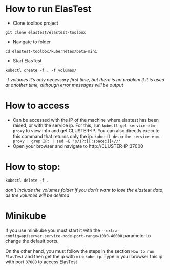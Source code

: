 # How to run ElasTest
- Clone toolbox project
```
git clone elastest/elastest-toolbox
```
- Navigate to folder
```
cd elastest-toolbox/kubernetes/beta-mini
```
- Start ElasTest
```
kubectl create -f . -f volumes/
```
*-f volumes it’s only necessary first time, but there is no problem if it is used at another time, although error messages will be output*

# How to access
- Can be accessed with the IP of the machine where elastest has been raised, or with the service ip. For this, run `kubectl get service etm-proxy` to view info and get CLUSTER-IP. You can also directly execute this command that returns only the ip: `kubectl describe service etm-proxy | grep IP: | sed -E 's/IP:[[:space:]]+//'`
- Open your browser and navigate to http://CLUSTER-IP:37000

# How to stop:
```
kubectl delete -f .
```

*don't include the volumes folder if you don't want to lose the elastest data, as the volumes will be deleted*

# Minikube
If you use minikube you must start it with the `--extra-config=apiserver.service-node-port-range=1000-40000` parameter to change the default ports.

On the other hand, you must follow the steps in the section `How to run ElasTest` and then get the ip with `minikube ip`. Type in your browser this ip with port `37000` to access ElasTest
